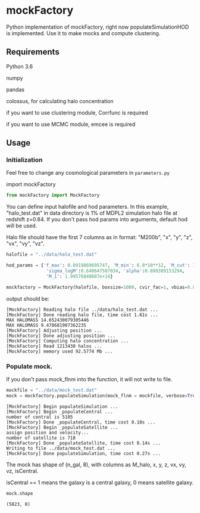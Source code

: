 # mockFactory
Python implementation of mockFactory, right now populateSimulationHOD is implemented. Use it to make mocks and compute clustering.

## Requirements
Python 3.6

numpy

pandas

colossus, for calculating halo concentration

if you want to use clustering module, Corrfunc is required

if you want to use MCMC module, emcee is required

## Usage
### Initialization
Feel free to change any cosmological parameters in `parameters.py`

import mockFactory
```python
from mockFactory import MockFactory
```
You can define input halofile and hod parameters. In this example, "halo_test.dat" in data directory is 1% of MDPL2 simulation halo file at redshift z=0.84. If you don't pass hod params into arguments, default hod will be used.

Halo file should have the first 7 columns as in format: "M200b", "x", "y", "z", "vx", "vy", "vz".
```python
halofile = "../data/halo_test.dat"

hod_params = {'f_max': 0.0919869695747, 'M_min': 6.8*10**12, 'M_cut': 1.45690882049e+12, 
               'sigma_logM':0.640647507034, 'alpha':0.899309153294, 
               'M_1': 1.99576840607e+14}

mockfactory = MockFactory(halofile, boxsize=1000, cvir_fac=1, vbias=0.8, hod_parameters=hod_params)
```
output should be:
```
[MockFactory] Reading halo file ../data/halo_test.dat ...
[MockFactory] Done reading halo file, time cost 1.61s ...
MAX HALOMASS 14.652430079305446
MAX HALOMASS 9.478681907362235
[MockFactory] Adjusting position ...
[MockFactory] Done adjusting position ...
[MockFactory] Computing halo concentration ...
[MockFactory] Read 1213430 halos ...
[MockFactory] memory used 92.5774 Mb ...
```
### Populate mock. 
If you don't pass mock_flnm into the function, it will not write to file.
```python
mockfile = "../data/mock_test.dat"
mock = mockfactory.populateSimulation(mock_flnm = mockfile, verbose=True)
```
```
[MockFactory] Begin populateSimulation ...
[MockFactory] Begin _populateCentral ...
number of central is 5105
[MockFactory] Done _populateCentral, time cost 0.10s ...
[MockFactory] Begin _populateSatellite ...
assign position and velocity...
number of satellite is 718
[MockFactory] Done _populateSatellite, time cost 0.14s ...
Writing to file ../data/mock_test.dat ...
[MockFactory] Done populateSimulation, time cost 0.27s ...
```
The mock has shape of (n_gal, 8), with columns as M_halo, x, y, z, vx, vy, vz, isCentral.

isCentral == 1 means the galaxy is a central galaxy, 0 means satellite galaxy.
```python
mock.shape
```
```
(5823, 8)
```
